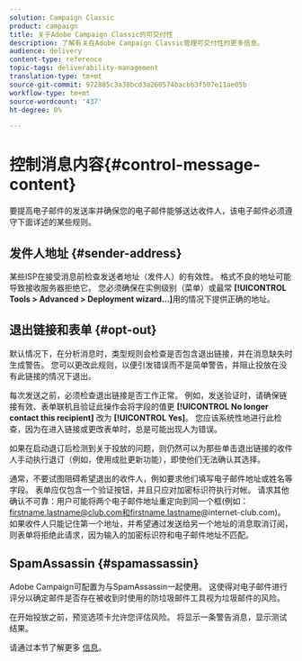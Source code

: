 ```yaml
---
solution: Campaign Classic
product: campaign
title: 关于Adobe Campaign Classic的可交付性
description: 了解有关在Adobe Campaign Classic管理可交付性的更多信息。
audience: delivery
content-type: reference
topic-tags: deliverability-management
translation-type: tm+mt
source-git-commit: 972885c3a38bcd3a260574bacbb3f507e11ae05b
workflow-type: tm+mt
source-wordcount: '437'
ht-degree: 0%

---
```



# 控制消息内容{#control-message-content}

要提高电子邮件的发送率并确保您的电子邮件能够送达收件人，该电子邮件必须遵守下面详述的某些规则。

## 发件人地址 {#sender-address}

某些ISP在接受消息前检查发送者地址（发件人）的有效性。 格式不良的地址可能导致接收服务器拒绝它。 您必须确保在实例级别（菜单）或最常 **[!UICONTROL Tools > Advanced > Deployment wizard...]**&#x200B;用的情况下提供正确的地址。

## 退出链接和表单 {#opt-out}

默认情况下，在分析消息时，类型规则会检查是否包含退出链接，并在消息缺失时生成警告。 您可以更改此规则，以便引发错误而不是简单警告，并阻止投放在没有此链接的情况下退出。

每次发送之前，必须检查退出链接是否工作正常。 例如，发送验证时，请确保链接有效、表单联机且验证此操作会将字段的值更 **[!UICONTROL No longer contact this recipient]** 改为 **[!UICONTROL Yes]**。 您应该系统性地进行此检查，因为在进入链接或更改表单时，总是可能出现人为错误。

如果在启动退订后检测到关于投放的问题，则仍然可以为那些单击退出链接的收件人手动执行退订（例如，使用成批更新功能），即使他们无法确认其选择。

通常，不要试图阻碍希望退出的收件人，例如要求他们填写电子邮件地址或姓名等字段。 表单应仅包含一个验证按钮，并且只应对加密标识符执行对帐。 请求其他确认不可靠：用户可能将两个电子邮件地址重定向到同一个框(例如：firstname.lastname@club.com和firstname.lastname@internet-club.com)。 如果收件人只能记住第一个地址，并希望通过发送给另一个地址的消息取消订阅，则表单将拒绝此请求，因为输入的加密标识符和电子邮件地址不匹配。

## SpamAssassin {#spamassassin}

Adobe Campaign可配置为与SpamAssassin一起使用。 这使得对电子邮件进行评分以确定邮件是否存在被收到时使用的防垃圾邮件工具视为垃圾邮件的风险。

在开始投放之前，预览选项卡允许您评估风险。 将显示一条警告消息，显示测试结果。

请通过本节了解更多 [信息](../../delivery/using/spamassassin.md)。